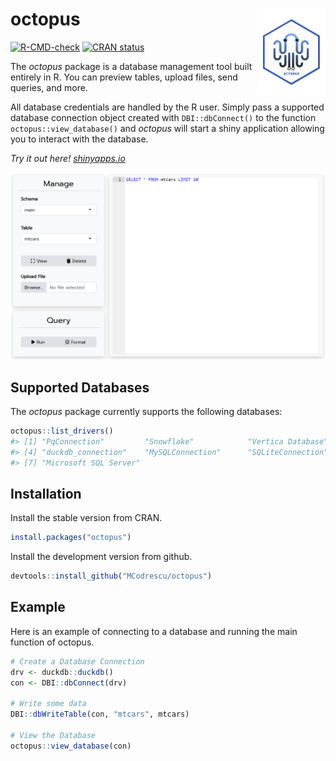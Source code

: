 
<!-- README.md is generated from README.Rmd. Please edit that file -->

# octopus <a href="https://mcodrescu.github.io/octopus/"><img src="https://raw.githubusercontent.com/MCodrescu/octopus/main/images/octopuslogosmall.png" align="right" height="138" /></a>

<!-- badges: start -->

[![R-CMD-check](https://github.com/MCodrescu/octopus/actions/workflows/R-CMD-check.yaml/badge.svg)](https://github.com/MCodrescu/octopus/actions/workflows/R-CMD-check.yaml)
[![CRAN
status](https://www.r-pkg.org/badges/version/octopus)](https://CRAN.R-project.org/package=octopus)

<!-- badges: end -->
<!-- change -->

The *octopus* package is a database management tool built entirely in R.
You can preview tables, upload files, send queries, and more.

All database credentials are handled by the R user. Simply pass a
supported database connection object created with `DBI::dbConnect()` to
the function `octopus::view_database()` and *octopus* will start a shiny
application allowing you to interact with the database.

*Try it out here!
[shinyapps.io](https://zszxyy-marcus-codrescu.shinyapps.io/octopusconceptapp/)*

![](https://raw.githubusercontent.com/MCodrescu/octopus/da65cdba6ce2362c7b8c21cd2cf309a3cfcbb17b/images/octopusMainPage3.png)

## Supported Databases

The *octopus* package currently supports the following databases:

``` r
octopus::list_drivers()
#> [1] "PqConnection"         "Snowflake"            "Vertica Database"    
#> [4] "duckdb_connection"    "MySQLConnection"      "SQLiteConnection"    
#> [7] "Microsoft SQL Server"
```

## Installation

Install the stable version from CRAN.

``` r
install.packages("octopus")
```

Install the development version from github.

``` r
devtools::install_github("MCodrescu/octopus")
```

## Example

Here is an example of connecting to a database and running the main
function of octopus.

``` r
# Create a Database Connection
drv <- duckdb::duckdb()
con <- DBI::dbConnect(drv)

# Write some data
DBI::dbWriteTable(con, "mtcars", mtcars)

# View the Database
octopus::view_database(con)
```
